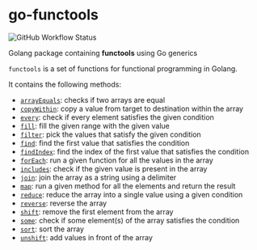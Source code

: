 # go-functools

![GitHub Workflow Status](https://img.shields.io/github/workflow/status/ShauryaAg/go-functools/Go)

Golang package containing **functools** using Go generics

`functools` is a set of functions for functional programming in Golang.

It contains the following methods:

- [`arrayEquals`](tools/arrayEquals.go): checks if two arrays are equal
- [`copyWithin`](tools/copyWithin.go): copy a value from target to destination within the array
- [`every`](tools/every.go): check if every element satisfies the given condition
- [`fill`](tools/fill.go): fill the given range with the given value
- [`filter`](tools/filter.go): pick the values that satisfy the given condition
- [`find`](tools/find.go): find the first value that satisfies the condition
- [`findIndex`](tools/findIndex.go): find the index of the first value that satisfies the condition
- [`forEach`](tools/forEach.go): run a given function for all the values in the array
- [`includes`](tools/includes.go): check if the given value is present in the array
- [`join`](tools/join.go): join the array as a string using a delimiter
- [`map`](tools/map.go): run a given method for all the elements and return the result
- [`reduce`](tools/reduce.go): reduce the array into a single value using a given condition
- [`reverse`](tools/reverse.go): reverse the array
- [`shift`](tools/shift.go): remove the first element from the array
- [`some`](tools/some.go): check if some element(s) of the array satisfies the condition
- [`sort`](tools/sort.go): sort the array
- [`unshift`](tools/unshift.go): add values in front of the array
